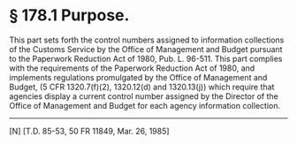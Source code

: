 # § 178.1   Purpose.

This part sets forth the control numbers assigned to information collections of the Customs Service by the Office of Management and Budget pursuant to the Paperwork Reduction Act of 1980, Pub. L. 96-511. This part complies with the requirements of the Paperwork Reduction Act of 1980, and implements regulations promulgated by the Office of Management and Budget, (5 CFR 1320.7(f)(2), 1320.12(d) and 1320.13(j)) which require that agencies display a current control number assigned by the Director of the Office of Management and Budget for each agency information collection. 



---

[N] [T.D. 85-53, 50 FR 11849, Mar. 26, 1985]




